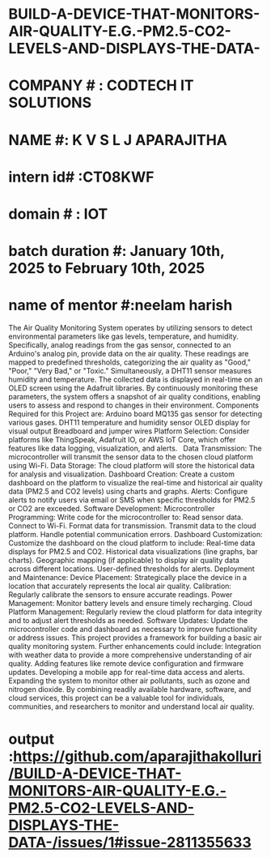 # BUILD-A-DEVICE-THAT-MONITORS-AIR-QUALITY-E.G.-PM2.5-CO2-LEVELS-AND-DISPLAYS-THE-DATA-
# COMPANY # : CODTECH IT SOLUTIONS
# NAME #: K V S L J APARAJITHA
# intern id# :CT08KWF
# domain # : IOT
# batch duration #: January 10th, 2025 to February 10th, 2025
# name of mentor #:neelam harish
The Air Quality Monitoring System operates by utilizing sensors to detect environmental parameters like gas levels, temperature, and humidity. Specifically, analog readings from the gas sensor, connected to an Arduino's analog pin, provide data on the air quality. These readings are mapped to predefined thresholds, categorizing the air quality as "Good," "Poor," "Very Bad," or "Toxic." Simultaneously, a DHT11 sensor measures humidity and temperature. The collected data is displayed in real-time on an OLED screen using the Adafruit libraries. By continuously monitoring these parameters, the system offers a snapshot of air quality conditions, enabling users to assess and respond to changes in their environment.
Components Required for this Project are:
Arduino board
MQ135 gas sensor for detecting various gases.
DHT11 temperature and humidity sensor
OLED display for visual output
Breadboard and jumper wires
Platform Selection: Consider platforms like ThingSpeak, Adafruit IO, or AWS IoT Core, which offer features like data logging, visualization, and alerts.   
Data Transmission: The microcontroller will transmit the sensor data to the chosen cloud platform using Wi-Fi.
Data Storage: The cloud platform will store the historical data for analysis and visualization.
Dashboard Creation: Create a custom dashboard on the platform to visualize the real-time and historical air quality data (PM2.5 and CO2 levels) using charts and graphs.
Alerts: Configure alerts to notify users via email or SMS when specific thresholds for PM2.5 or CO2 are exceeded.
Software Development:
Microcontroller Programming: Write code for the microcontroller to:
Read sensor data.
Connect to Wi-Fi.
Format data for transmission.
Transmit data to the cloud platform.
Handle potential communication errors.
Dashboard Customization: Customize the dashboard on the cloud platform to include:
Real-time data displays for PM2.5 and CO2.
Historical data visualizations (line graphs, bar charts).
Geographic mapping (if applicable) to display air quality data across different locations.
User-defined thresholds for alerts.
Deployment and Maintenance:
Device Placement: Strategically place the device in a location that accurately represents the local air quality.
Calibration: Regularly calibrate the sensors to ensure accurate readings.
Power Management: Monitor battery levels and ensure timely recharging.
Cloud Platform Management: Regularly review the cloud platform for data integrity and to adjust alert thresholds as needed.
Software Updates: Update the microcontroller code and dashboard as necessary to improve functionality or address issues.
This project provides a framework for building a basic air quality monitoring system. Further enhancements could include:
Integration with weather data to provide a more comprehensive understanding of air quality.
Adding features like remote device configuration and firmware updates.
Developing a mobile app for real-time data access and alerts.
Expanding the system to monitor other air pollutants, such as ozone and nitrogen dioxide.
By combining readily available hardware, software, and cloud services, this project can be a valuable tool for individuals, communities, and researchers to monitor and understand local air quality.
# output :https://github.com/aparajithakolluri/BUILD-A-DEVICE-THAT-MONITORS-AIR-QUALITY-E.G.-PM2.5-CO2-LEVELS-AND-DISPLAYS-THE-DATA-/issues/1#issue-2811355633
